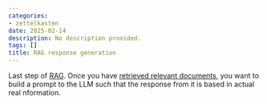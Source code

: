 ```yaml
---
categories:
- zettelkasten
date: 2025-02-14
description: No description provided.
tags: []
title: RAG response generation
---
```


Last step of [RAG](RAG.md). Once you have [retrieved relevant documents](Retrieval%20of%20relevant%20documents.md), you want to build a prompt to the LLM such that the response from it is based in actual real nformation.
